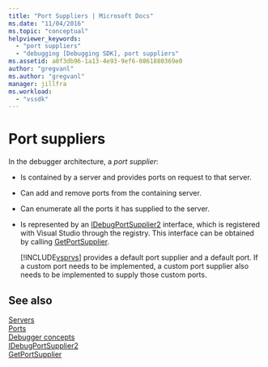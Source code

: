 ```yaml
---
title: "Port Suppliers | Microsoft Docs"
ms.date: "11/04/2016"
ms.topic: "conceptual"
helpviewer_keywords: 
  - "port suppliers"
  - "debugging [Debugging SDK], port suppliers"
ms.assetid: a8f3db96-1a13-4e93-9ef6-0861880369e0
author: "gregvanl"
ms.author: "gregvanl"
manager: jillfra
ms.workload: 
  - "vssdk"
---
```

# Port suppliers
In the debugger architecture, a *port supplier*:  
  
- Is contained by a server and provides ports on request to that server.  
  
- Can add and remove ports from the containing server.  
  
- Can enumerate all the ports it has supplied to the server.  
  
- Is represented by an [IDebugPortSupplier2](../../extensibility/debugger/reference/idebugportsupplier2.md) interface, which is registered with Visual Studio through the registry. This interface can be obtained by calling [GetPortSupplier](../../extensibility/debugger/reference/idebugcoreserver2-getportsupplier.md).  
  
  [!INCLUDE[vsprvs](../../code-quality/includes/vsprvs_md.md)] provides a default port supplier and a default port. If a custom port needs to be implemented, a custom port supplier also needs to be implemented to supply those custom ports.  
  
## See also  
 [Servers](../../extensibility/debugger/servers-visual-studio-sdk.md)   
 [Ports](../../extensibility/debugger/ports.md)   
 [Debugger concepts](../../extensibility/debugger/debugger-concepts.md)   
 [IDebugPortSupplier2](../../extensibility/debugger/reference/idebugportsupplier2.md)   
 [GetPortSupplier](../../extensibility/debugger/reference/idebugcoreserver2-getportsupplier.md)